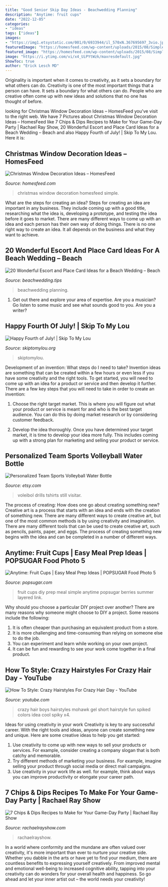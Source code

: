 ```yaml
---
title: "Good Senior Skip Day Ideas - Beachwedding Planning"
description: "Anytime: fruit cups"
date: "2022-12-05"
categories:
- "ideas"
tags: ["ideas"]
images:
- "https://img1.etsystatic.com/001/0/6933944/il_570xN.367695697_3vio.jpg"
featuredImage: "https://homesfeed.com/wp-content/uploads/2015/08/Simple-white-window-ornaments-for-celebrating-Christmas-Day.jpg"
featured_image: "https://homesfeed.com/wp-content/uploads/2015/08/Simple-white-window-ornaments-for-celebrating-Christmas-Day.jpg"
image: "https://i.ytimg.com/vi/x4_UiPYtWzk/maxresdefault.jpg"
ShowToc: true
author: "Erick Lesch MD"
---
```



Originality is important when it comes to creativity, as it sets a boundary for what others can do.
Creativity is one of the most important things that a person can have. It sets a boundary for what others can do. People who are creative often come up with new ideas and solutions that no one has thought of before.

	

		
looking for Christmas Window Decoration Ideas – HomesFeed you've visit to the right web. We have 7 Pictures about Christmas Window Decoration Ideas – HomesFeed like 7 Chips &amp; Dips Recipes to Make for Your Game-Day Party | Rachael Ray Show, 20 Wonderful Escort and Place Card Ideas for a Beach Wedding – Beach and also Happy Fourth of July! | Skip To My Lou. Here it is:
		
    
## Christmas Window Decoration Ideas – HomesFeed

<img loading=lazy src="https://homesfeed.com/wp-content/uploads/2015/08/Simple-white-window-ornaments-for-celebrating-Christmas-Day.jpg" onerror="this.onerror=null;this.src='https://tse2.mm.bing.net/th?id=OIP.LOYljAOXNJy0vu8C6l8SPQHaJb&amp;pid=15.1';" alt="Christmas Window Decoration Ideas – HomesFeed">

_Source: homesfeed.com_

>christmas window decoration homesfeed simple. 

	

What are the steps for creating an idea?
Steps for creating an idea are important in any business. They include coming up with a good title, researching what the idea is, developing a prototype, and testing the idea before it goes to market. 
There are many different ways to come up with an idea and each person has their own way of doing things. There is no one right way to create an idea. It all depends on the business and what they want to achieve.

    
## 20 Wonderful Escort And Place Card Ideas For A Beach Wedding – Beach

<img loading=lazy src="https://beachwedding.tips/wp-content/uploads/2016/04/Place-card-ideas.jpg" onerror="this.onerror=null;this.src='https://tse2.mm.bing.net/th?id=OIP.G4K0qphkWJDuWPaFA8JLBwHaQp&amp;pid=15.1';" alt="20 Wonderful Escort and Place Card Ideas for a Beach Wedding – Beach">

_Source: beachwedding.tips_

>beachwedding planning. 

	

1. Get out there and explore your area of expertise. Are you a musician? Go listen to some music and see what sounds good to you. Are you a writer?

    
## Happy Fourth Of July! | Skip To My Lou

<img loading=lazy src="https://www.skiptomylou.org/wp-content/uploads/2010/07/Parade-Float1-1.jpg" onerror="this.onerror=null;this.src='https://tse2.mm.bing.net/th?id=OIP.CFLcageYTgCUIuK-isTrPAAAAA&amp;pid=15.1';" alt="Happy Fourth of July! | Skip To My Lou">

_Source: skiptomylou.org_

>skiptomylou. 

	

Development of an invention: What steps do I need to take?
Invention ideas are something that can be created within a few hours or even less if you have some creativity and the right tools. To get started, you will need to come up with an idea for a product or service and then develop it further. There are a few key steps that you will need to take in order to create an invention:
1. Choose the right target market. This is where you will figure out what your product or service is meant for and who is the best target audience. You can do this by doing market research or by considering customer feedback.

2. Develop the idea thoroughly. Once you have determined your target market, it is time to develop your idea more fully. This includes coming up with a strong plan for marketing and selling your product or service.

    
## Personalized Team Sports Volleyball Water Bottle

<img loading=lazy src="https://img1.etsystatic.com/001/0/6933944/il_570xN.367695697_3vio.jpg" onerror="this.onerror=null;this.src='https://tse2.mm.bing.net/th?id=OIP.HE-_SM1avXE8n1MiR2Tl5wHaJ4&amp;pid=15.1';" alt="Personalized Team Sports Volleyball Water Bottle">

_Source: etsy.com_

>voleibol drills tshirts still visitar. 

	

The process of creating: How does one go about creating something new?
Creative art is a process that starts with an idea and ends with the creation of something new. There are many different ways to create creative art, but one of the most common methods is by using creativity and imagination. There are many different tools that can be used to create creative art, such as pencils, paints, paper, and eggs. The process of creating something new begins with the idea and can be completed in a number of different ways.

    
## Anytime: Fruit Cups | Easy Meal Prep Ideas | POPSUGAR Food Photo 5

<img loading=lazy src="https://media1.popsugar-assets.com/files/thumbor/0uEHnffUVvogv5ii3Mw_3pn7HCA/fit-in/728xorig/filters:format_auto-!!-:strip_icc-!!-/2016/01/05/041/n/1922195/ab341eb676122466_2bfadc24_Fruit-in-Mason-Jars.xxxlarge_2x/i/Anytime-Fruit-Cups.jpg" onerror="this.onerror=null;this.src='https://tse1.mm.bing.net/th?id=OIP.8H108sKe-nH3ZKz-7u_OvQHaLH&amp;pid=15.1';" alt="Anytime: Fruit Cups | Easy Meal Prep Ideas | POPSUGAR Food Photo 5">

_Source: popsugar.com_

>fruit cups diy prep meal simple anytime popsugar berries summer layered link. 

	

Why should you choose a particular DIY project over another?
There are many reasons why someone might choose to DIY a project. Some reasons include the following: 
1) It is often cheaper than purchasing an equivalent product from a store.
2) It is more challenging and time-consuming than relying on someone else to do the job.
3) You can experiment and learn while working on your own project.
4) It can be fun and rewarding to see your work come together in a final product.

    
## How To Style: Crazy Hairstyles For Crazy Hair Day - YouTube

<img loading=lazy src="https://i.ytimg.com/vi/x4_UiPYtWzk/maxresdefault.jpg" onerror="this.onerror=null;this.src='https://tse2.mm.bing.net/th?id=OIP.AygKyXupPVfxJFRRNeiu_gHaEK&amp;pid=15.1';" alt="How To Style: Crazy Hairstyles For Crazy Hair Day - YouTube">

_Source: youtube.com_

>crazy hair boys hairstyles mohawk gel short hairstyle fun spiked colors idea cool spiky x4. 

	

Ideas for using creativity in your work
Creativity is key to any successful career. With the right tools and ideas, anyone can create something new and unique. Here are some creative ideas to help you get started: 
1. Use creativity to come up with new ways to sell your products or services. For example, consider creating a company slogan that is both catchy and memorable. 
2. Try different methods of marketing your business. For example, imagine selling your product through social media or direct mail campaigns. 
3. Use creativity in your work life as well. for example, think about ways you can improve productivity or elongate your career path.

    
## 7 Chips &amp; Dips Recipes To Make For Your Game-Day Party | Rachael Ray Show

<img loading=lazy src="https://www.rachaelrayshow.com/sites/default/files/styles/1280x720/public/images/2015-01/04c0e78a0e5ff3259fd1fc0239065a3a.jpg?itok=OHQuoZF0" onerror="this.onerror=null;this.src='https://tse4.mm.bing.net/th?id=OIP.amFpuFOAbXa2d0ZvW9lVNgHaEK&amp;pid=15.1';" alt="7 Chips &amp; Dips Recipes to Make for Your Game-Day Party | Rachael Ray Show">

_Source: rachaelrayshow.com_

>rachaelrayshow. 

	

In a world where conformity and the mundane are often valued over creativity, it's more important than ever to nurture your creative side. Whether you dabble in the arts or have yet to find your medium, there are countless benefits to expressing yourself creatively. From improved mental and emotional well-being to increased cognitive ability, tapping into your creativity can do wonders for your overall health and happiness. So go ahead and let your inner artist out – the world needs your creativity!

